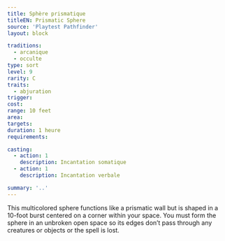 ```yaml
---
title: Sphère prismatique
titleEN: Prismatic Sphere
source: 'Playtest Pathfinder'
layout: block

traditions:
  - arcanique
  - occulte
type: sort
level: 9
rarity: C
traits:
  - abjuration
trigger: 
cost: 
range: 10 feet
area: 
targets: 
duration: 1 heure
requirements: 

casting:
  - action: 1
    description: Incantation somatique
  - action: 1
    description: Incantation verbale

summary: '..'
---
```

This multicolored sphere functions like a prismatic wall but is shaped in a 10-foot burst centered on a corner within your space. You must form the sphere in an unbroken open space so its edges don’t pass through any creatures or objects or the spell is lost.